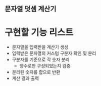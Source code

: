 ## 문자열 덧셈 계산기

# 구현할 기능 리스트

- 문자열을 입력받을 계산기 생성
- 입력받은 문자열의 커스텀 구분자 확인 및 분리
- 구분자를 기준으로 각 숫자 분리
  - 양수로만 구성되었는지 검증
- 분리된 숫자를 합으로 반환
- 계산 결과 출력